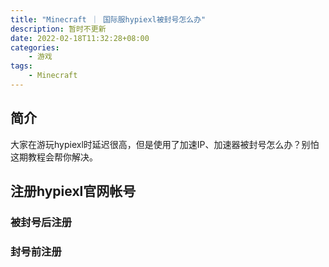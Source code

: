 ```yaml
---
title: "Minecraft ｜ 国际服hypiexl被封号怎么办"
description: 暂时不更新
date: 2022-02-18T11:32:28+08:00
categories:
    - 游戏
tags:
    - Minecraft
---
```


## 简介
大家在游玩hypiexl时延迟很高，但是使用了加速IP、加速器被封号怎么办？别怕这期教程会帮你解决。
## 注册hypiexl官网帐号
### 被封号后注册
### 封号前注册